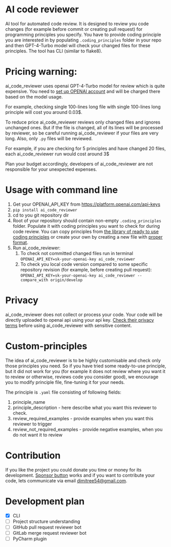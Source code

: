 # AI code reviewer
AI tool for automated code review. It is designed to review you code changes (for example before commit or creating pull request) for programming principles you specify. You have to provide coding principle you are interested in by populating `.coding_principles` folder in your repo and then GPT-4-Turbo model will check your changed files for these principles. The tool has CLI (similar to flake8).

# Pricing warning:
ai_code_reviewer uses openai GPT-4-Turbo model for review which is quite expensive. You need to [set up OPENAI account](https://platform.openai.com) and will be charged there based on the model usage.

For example, checking single 100-lines long file with single 100-lines long principle will cost you around 0.03$. 

To reduce price ai_code_reviewer reviews only changed files and ignores unchanged ones. But if the file is changed, all of its lines will be processed by reviewer, so be careful running ai_code_reviewer if your files are very long. Also, only `.py` files will be reviewed.

For example, if you are checking for 5 principles and have changed 20 files, each ai_code_reviewer run would cost around 3$

Plan your budget accordingly, developers of ai_code_reviewer are not responsible for your unexpected expenses.

# Usage with command line
1. Get your OPENAI_API_KEY from https://platform.openai.com/api-keys
2. `pip install ai_code_reviewer`
3. cd to you git repository dir
4. Root of your repository should contain non-empty `.coding_principles` folder. Populate it with coding principles you want to check for during code review. You can copy principles from [the library of ready to use coding principles](https://github.com/dimitree54/ai_code_reviewer/tree/main/.coding_principles) or create your own by creating a new file with [proper format](https://github.com/dimitree54/ai_code_reviewer/blob/main/README.md#custom-principles).
5. Run ai_code_reviewer:
   1. To check not committed changed files run in terminal `OPENAI_API_KEY=sk-your-openai-key ai_code_reviewer`
   2. To check you local code version compared to some specific repository revision (for example, before creating pull request): `OPENAI_API_KEY=sk-your-openai-key ai_code_reviewer --compare_with origin/develop`

# Privacy
ai_code_reviewer does not collect or process your code. Your code will be directly uploaded to openai api using your api key. [Check their privacy terms](https://openai.com/policies/business-terms) before using ai_code_reviewer with sensitive content.

# Custom-principles
The idea of ai_code_reviewer is to be highly customisable and check only those principles you need. So if you have tried some ready-to-use principle, but it did not work for you (for example it does not review where you want it to review or otherwise, reviews code you consider good), we encourage you to modify principle file, fine-tuning it for your needs.

The principle is `.yaml` file consisting of following fields:
1. principle_name
2. principle_description - here describe what you want this reviewer to check.
3. review_required_examples - provide examples when you want this reviewer to trigger
4. review_not_required_examples - provide negative examples, when you do not want it to review

# Contribution
If you like the project you could donate you time or money for its development. [Sponsor button](https://github.com/sponsors/dimitree54) works and if you want to contribute your code, lets communicate via email dimitree54@gmail.com.

# Development plan
- [x] CLI
- [ ] Project structure understanding
- [ ] GitHub pull request reviewer bot
- [ ] GitLab merge request reviewer bot
- [ ] PyCharm plugin
